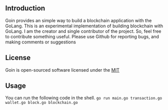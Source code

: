 ## Introduction
Goin provides an simple way to build a blockchain application with the GoLang. This is an experimental implementation of building blockchain with GoLang.
I am the creator and single contributor of the project. So, feel free to contribute something useful.
Please use Github for reporting bugs, and making comments or suggestions

## License
Goin is open-sourced software licensed under the [MIT](http://opensource.org/licenses/MIT)

## Usage
You can run the following code in the shell.
`go run main.go transaction.go wallet.go block.go blockchain.go`